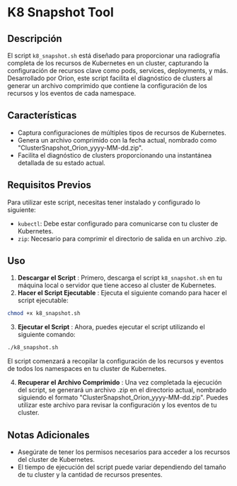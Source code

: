 # K8 Snapshot Tool

## Descripción

El script `k8_snapshot.sh` está diseñado para proporcionar una radiografía completa de los recursos de Kubernetes en un cluster, capturando la configuración de recursos clave como pods, services, deployments, y más. Desarrollado por Orion, este script facilita el diagnóstico de clusters al generar un archivo comprimido que contiene la configuración de los recursos y los eventos de cada namespace.

## Características

- Captura configuraciones de múltiples tipos de recursos de Kubernetes.
- Genera un archivo comprimido con la fecha actual, nombrado como "ClusterSnapshot_Orion_yyyy-MM-dd.zip".
- Facilita el diagnóstico de clusters proporcionando una instantánea detallada de su estado actual.

## Requisitos Previos

Para utilizar este script, necesitas tener instalado y configurado lo siguiente:

- `kubectl`: Debe estar configurado para comunicarse con tu cluster de Kubernetes.
- `zip`: Necesario para comprimir el directorio de salida en un archivo .zip.

## Uso

1. **Descargar el Script** : Primero, descarga el script `k8_snapshot.sh` en tu máquina local o servidor que tiene acceso al cluster de Kubernetes.
2. **Hacer el Script Ejecutable** :
   Ejecuta el siguiente comando para hacer el script ejecutable:

```sh
chmod +x k8_snapshot.sh
```

3. **Ejecutar el Script** :
   Ahora, puedes ejecutar el script utilizando el siguiente comando:

```sh
./k8_snapshot.sh
```

El script comenzará a recopilar la configuración de los recursos y eventos de todos los namespaces en tu cluster de Kubernetes.

4. **Recuperar el Archivo Comprimido** :
   Una vez completada la ejecución del script, se generará un archivo .zip en el directorio actual, nombrado siguiendo el formato "ClusterSnapshot_Orion_yyyy-MM-dd.zip". Puedes utilizar este archivo para revisar la configuración y los eventos de tu cluster.

## Notas Adicionales

- Asegúrate de tener los permisos necesarios para acceder a los recursos del cluster de Kubernetes.
- El tiempo de ejecución del script puede variar dependiendo del tamaño de tu cluster y la cantidad de recursos presentes.
